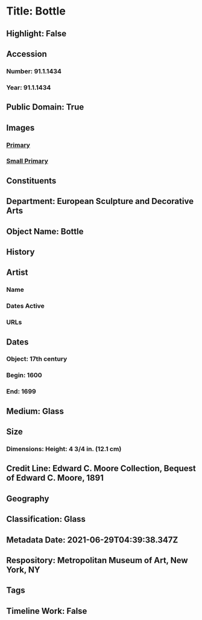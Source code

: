 # Title: Bottle
## Highlight: False
## Accession
### Number: 91.1.1434
### Year: 91.1.1434
## Public Domain: True
## Images
### [Primary](https://images.metmuseum.org/CRDImages/es/original/16800.jpg)
### [Small Primary](https://images.metmuseum.org/CRDImages/es/web-large/16800.jpg)
## Constituents
## Department: European Sculpture and Decorative Arts
## Object Name: Bottle
## History
## Artist
### Name
### Dates Active
### URLs
## Dates
### Object: 17th century
### Begin: 1600
### End: 1699
## Medium: Glass
## Size
### Dimensions: Height: 4 3/4 in. (12.1 cm)
## Credit Line: Edward C. Moore Collection, Bequest of Edward C. Moore, 1891
## Geography
## Classification: Glass
## Metadata Date: 2021-06-29T04:39:38.347Z
## Respository: Metropolitan Museum of Art, New York, NY
## Tags
## Timeline Work: False